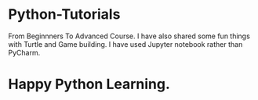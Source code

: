 # Python-Tutorials
From Beginnners To Advanced Course.
I have also shared some fun things with Turtle and Game building.
I have used Jupyter notebook rather than PyCharm.
# Happy Python Learning.
